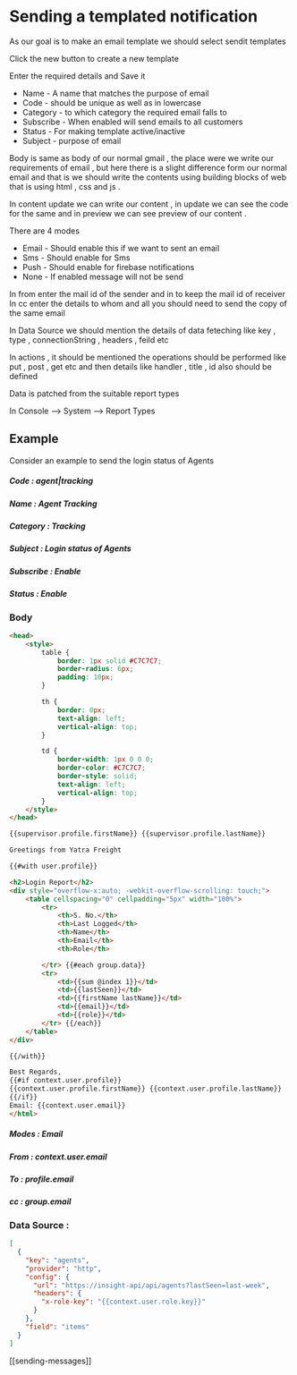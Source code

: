 # Sending a templated notification


As our goal is to make an email template we should select sendit templates

Click the new button to create a new template

Enter the required details and Save it
- Name - A name that matches the purpose of email
- Code - should be unique as well as in lowercase
- Category - to which category the required email falls to
- Subscribe - When enabled will send emails to all customers
- Status - For making template active/inactive
- Subject - purpose of email

 Body is same as body of our normal gmail , the place were we write our requirements of email , but here there is a slight difference form our normal email and that is we should write the contents using building blocks of web that is using html , css and js .

In content update we can write our content , in update we can see the code for the same and in preview we can see preview of our content .

There are 4 modes 
- Email - Should enable this if we want to sent an email
- Sms - Should enable for Sms
- Push - Should enable for firebase notifications
- None - If enabled message will not be send

In from enter the mail id of the sender and in to keep the mail id of receiver
In cc enter the details to whom and all you should need to send the copy of the same email

In Data Source we should mention the details of data feteching like key , type , connectionString , headers , feild etc

In actions , it should be mentioned the operations should be performed like put , post , get etc and then details like  handler , title , id also should be defined

Data is patched from the suitable report types

In Console --> System --> Report Types 

## Example
Consider an example to send the login status of Agents

##### Code : agent|tracking
##### Name : Agent Tracking
##### Category : Tracking
##### Subject : Login status of Agents
##### Subscribe : Enable
##### Status : Enable

### Body



```html
<head>
    <style>
        table {
            border: 1px solid #C7C7C7;
            border-radius: 6px;
            padding: 10px;
        }

        th {
            border: 0px;
            text-align: left;
            vertical-align: top;
        }

        td {
            border-width: 1px 0 0 0;
            border-color: #C7C7C7;
            border-style: solid;
            text-align: left;
            vertical-align: top;
        }
    </style>
</head>

{{supervisor.profile.firstName}} {{supervisor.profile.lastName}}

Greetings from Yatra Freight

{{#with user.profile}}

<h2>Login Report</h2>
<div style="overflow-x:auto; -webkit-overflow-scrolling: touch;">
    <table cellspacing="0" cellpadding="5px" width="100%">
        <tr>
            <th>S. No.</th>
            <th>Last Logged</th>
            <th>Name</th>
            <th>Email</th>
            <th>Role</th>

        </tr> {{#each group.data}}
        <tr>
            <td>{{sum @index 1}}</td>
            <td>{{lastSeen}}</td>
            <td>{{firstName lastName}}</td>
            <td>{{email}}</td>
            <td>{{role}}</td>
        </tr> {{/each}}
    </table>
</div>

{{/with}} 

Best Regards,
{{#if context.user.profile}}
{{context.user.profile.firstName}} {{context.user.profile.lastName}}
{{/if}}
Email: {{context.user.email}}
</html>
```

##### Modes : Email
##### From : context.user.email
##### To : profile.email
##### cc : group.email
### Data Source : 
```json
[
  {
    "key": "agents",
    "provider": "http", 
    "config": {
      "url": "https://insight-api/api/agents?lastSeen=last-week",
      "headers": {
        "x-role-key": "{{context.user.role.key}}"
      }
    },
    "field": "items"
  }
]
```


[[sending-messages]]

